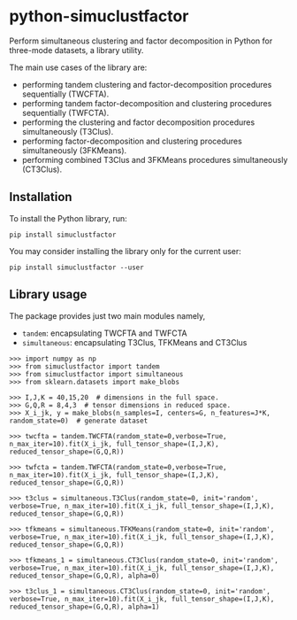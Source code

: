 python-simuclustfactor
===============

Perform simultaneous clustering and factor decomposition in Python for 
three-mode datasets, a library utility.

The main use cases of the library are:

-   performing tandem clustering and factor-decomposition procedures sequentially (TWCFTA).
-   performing tandem factor-decomposition and clustering procedures sequentially (TWFCTA).
-   performing the clustering and factor decomposition procedures simultaneously (T3Clus).
-   performing factor-decomposition and clustering procedures simultaneously (3FKMeans).
-   performing combined T3Clus and 3FKMeans procedures simultaneously (CT3Clus).

Installation
------------

To install the Python library, run:

```shell
pip install simuclustfactor
```

You may consider installing the library only for the current user:

```shell
pip install simuclustfactor --user
```

Library usage
-------------

The package provides just two main modules namely,
  - `tandem`: encapsulating TWCFTA and TWFCTA
  - `simultaneous`: encapsulating T3Clus, TFKMeans and CT3Clus

<!-- ```pycon
>>> from simuclustfactor import tandem
>>> from tensor import Unfold

>>> X_i_j_k = [[[1,2,3,8],[9,1,2,3],[0,3,6,3]], [[5,1,9,3],[9,1,4,5],[7,2,0,3]],
...            [[7,5,6,8],[3,6,4,7],[3,9,0,7]], [[7,5,6,1],[3,6,5,7],[9,2,8,1]]]
>>> X_i_jk = Unfold(X_i_j_k, mode=1)
>>> I,J,K = 3,4,4  # dimension of the tensor in the fullspace
>>> G,Q,R = 2,3,1  # dimension of tensor in the reduced space
>>> twcfta_res = TWCFTA().fit(X_i_jk=X_i_jk, full_tensor_shape=(I,J,K), reduced_tensor_shape=(G,Q,R))
``` -->

```pycon
>>> import numpy as np
>>> from simuclustfactor import tandem
>>> from simuclustfactor import simultaneous
>>> from sklearn.datasets import make_blobs

>>> I,J,K = 40,15,20  # dimensions in the full space.
>>> G,Q,R = 8,4,3  # tensor dimensions in reduced space.  
>>> X_i_jk, y = make_blobs(n_samples=I, centers=G, n_features=J*K, random_state=0)  # generate dataset

>>> twcfta = tandem.TWCFTA(random_state=0,verbose=True, n_max_iter=10).fit(X_i_jk, full_tensor_shape=(I,J,K), reduced_tensor_shape=(G,Q,R))

>>> twfcta = tandem.TWFCTA(random_state=0,verbose=True, n_max_iter=10).fit(X_i_jk, full_tensor_shape=(I,J,K), reduced_tensor_shape=(G,Q,R))

>>> t3clus = simultaneous.T3Clus(random_state=0, init='random', verbose=True, n_max_iter=10).fit(X_i_jk, full_tensor_shape=(I,J,K), reduced_tensor_shape=(G,Q,R))

>>> tfkmeans = simultaneous.TFKMeans(random_state=0, init='random', verbose=True, n_max_iter=10).fit(X_i_jk, full_tensor_shape=(I,J,K), reduced_tensor_shape=(G,Q,R))

>>> tfkmeans_1 = simultaneous.CT3Clus(random_state=0, init='random', verbose=True, n_max_iter=10).fit(X_i_jk, full_tensor_shape=(I,J,K), reduced_tensor_shape=(G,Q,R), alpha=0)

>>> t3clus_1 = simultaneous.CT3Clus(random_state=0, init='random', verbose=True, n_max_iter=10).fit(X_i_jk, full_tensor_shape=(I,J,K), reduced_tensor_shape=(G,Q,R), alpha=1)
```